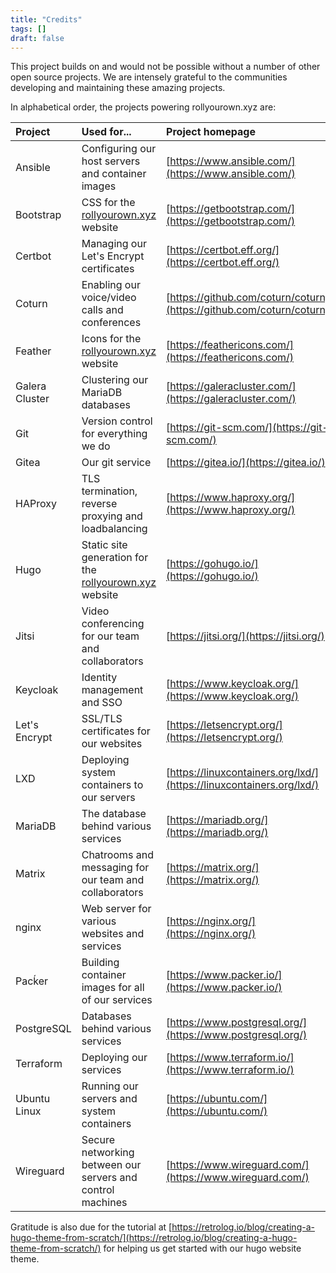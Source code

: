 ```yaml
---
title: "Credits"
tags: []
draft: false
---
```


This project builds on and would not be possible without a number of other open source projects. We are intensely grateful to the communities developing and maintaining these amazing projects.

In alphabetical order, the projects powering rollyourown.xyz are:

| Project | Used for... | Project homepage |
| :------ | :----------- | :--------------- |
| Ansible | Configuring our host servers and container images | [https://www.ansible.com/](https://www.ansible.com/) |
| Bootstrap | CSS for the [rollyourown.xyz](https://rollyourown.xyz) website | [https://getbootstrap.com/](https://getbootstrap.com/) |
| Certbot | Managing our Let's Encrypt certificates | [https://certbot.eff.org/](https://certbot.eff.org/) |
| Coturn  | Enabling our voice/video calls and conferences | [https://github.com/coturn/coturn](https://github.com/coturn/coturn) |
| Feather | Icons for the [rollyourown.xyz](https://rollyourown.xyz) website | [https://feathericons.com/](https://feathericons.com/) |
| Galera Cluster | Clustering our MariaDB databases | [https://galeracluster.com/](https://galeracluster.com/) |
| Git | Version control for everything we do | [https://git-scm.com/](https://git-scm.com/) |
| Gitea | Our git service | [https://gitea.io/](https://gitea.io/) |
| HAProxy | TLS termination, reverse proxying and loadbalancing | [https://www.haproxy.org/](https://www.haproxy.org/) |
| Hugo | Static site generation for the [rollyourown.xyz](https://rollyourown.xyz) website | [https://gohugo.io/](https://gohugo.io/) |
| Jitsi | Video conferencing for our team and collaborators | [https://jitsi.org/](https://jitsi.org/) |
| Keycloak | Identity management and SSO | [https://www.keycloak.org/](https://www.keycloak.org/) |
| Let's Encrypt | SSL/TLS certificates for our websites | [https://letsencrypt.org/](https://letsencrypt.org/) |
| LXD | Deploying system containers to our servers | [https://linuxcontainers.org/lxd/](https://linuxcontainers.org/lxd/) |
| MariaDB | The database behind various services | [https://mariadb.org/](https://mariadb.org/) |
| Matrix | Chatrooms and messaging for our team and collaborators | [https://matrix.org/](https://matrix.org/) |
| nginx | Web server for various websites and services | [https://nginx.org/](https://nginx.org/) |
| Pacḱer | Building container images for all of our services | [https://www.packer.io/](https://www.packer.io/) |
| PostgreSQL | Databases behind various services | [https://www.postgresql.org/](https://www.postgresql.org/) |
| Terraform | Deploying our services | [https://www.terraform.io/](https://www.terraform.io/) |
| Ubuntu Linux | Running our servers and system containers | [https://ubuntu.com/](https://ubuntu.com/) |
| Wireguard | Secure networking between our servers and control machines | [https://www.wireguard.com/](https://www.wireguard.com/) |

Gratitude is also due for the tutorial at [https://retrolog.io/blog/creating-a-hugo-theme-from-scratch/](https://retrolog.io/blog/creating-a-hugo-theme-from-scratch/) for helping us get started with our hugo website theme.
